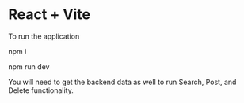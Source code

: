 # React + Vite

  To run the application

  npm i

  npm run dev

 You will need to get the backend data as well to run Search, Post, and Delete functionality.
